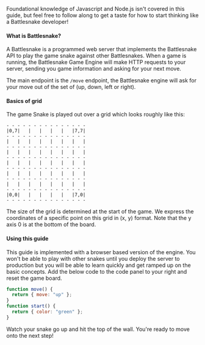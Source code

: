 Foundational knowledge of Javascript and Node.js isn't covered in this guide,
but feel free to follow along to get a taste for how to start thinking like a
Battlesnake developer!

#### What is Battlesnake?

A Battlesnake is a programmed web server that implements the Battlesnake API to
play the game snake against other Battlesnakes. When a game is running, the
Battlesnake Game Engine will make HTTP requests to your server, sending you game
information and asking for your next move.

The main endpoint is the `/move` endpoint, the Battlesnake engine will ask for
your move out of the set of (up, down, left or right).

#### Basics of grid

The game Snake is played out over a grid which looks roughly like this:

```
- - - - - - - - - - - - - - -
|0,7|   |   |   |   |   |7,7|
- - - - - - - - - - - - - - -
|   |   |   |   |   |   |   |
- - - - - - - - - - - - - - -
|   |   |   |   |   |   |   |
- - - - - - - - - - - - - - -
|   |   |   |   |   |   |   |
- - - - - - - - - - - - - - -
|   |   |   |   |   |   |   |
- - - - - - - - - - - - - - -
|   |   |   |   |   |   |   |
- - - - - - - - - - - - - - -
|0,0|   |   |   |   |   |7,0|
- - - - - - - - - - - - - - -
```

The size of the grid is determined at the start of the game. We express the
coordinates of a specific point on this grid in (x, y) format. Note that the y
axis 0 is at the bottom of the board.

#### Using this guide

This guide is implemented with a browser based version of the engine. You won't
be able to play with other snakes until you deploy the server to production but
you will be able to learn quickly and get ramped up on the basic concepts. Add
the below code to the code panel to your right and reset the game board.

```javascript
function move() {
  return { move: "up" };
}
function start() {
  return { color: "green" };
}
```

Watch your snake go up and hit the top of the wall. You're ready to move onto
the next step!

